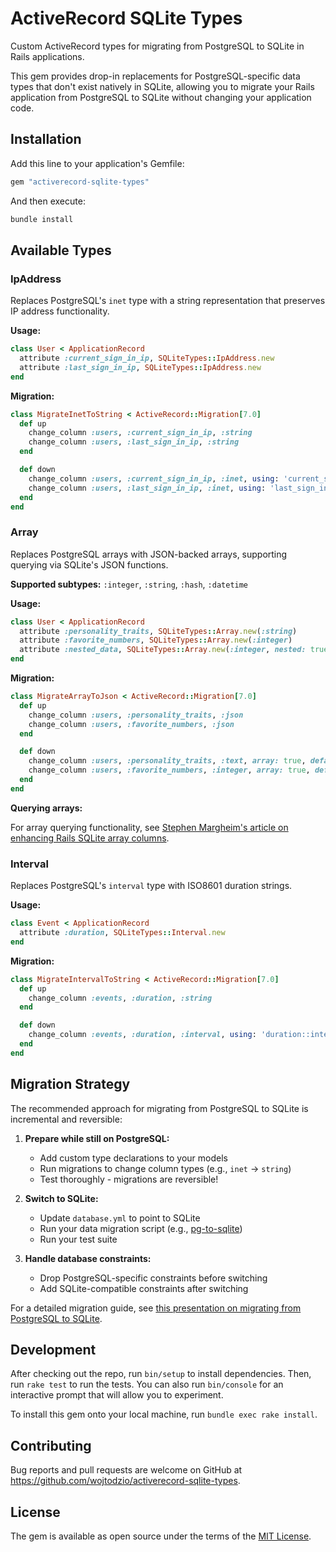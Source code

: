 # ActiveRecord SQLite Types

Custom ActiveRecord types for migrating from PostgreSQL to SQLite in Rails applications.

This gem provides drop-in replacements for PostgreSQL-specific data types that don't exist natively in SQLite, allowing you to migrate your Rails application from PostgreSQL to SQLite without changing your application code.

## Installation

Add this line to your application's Gemfile:

```ruby
gem "activerecord-sqlite-types"
```

And then execute:

```bash
bundle install
```

## Available Types

### IpAddress

Replaces PostgreSQL's `inet` type with a string representation that preserves IP address functionality.

**Usage:**

```ruby
class User < ApplicationRecord
  attribute :current_sign_in_ip, SQLiteTypes::IpAddress.new
  attribute :last_sign_in_ip, SQLiteTypes::IpAddress.new
end
```

**Migration:**

```ruby
class MigrateInetToString < ActiveRecord::Migration[7.0]
  def up
    change_column :users, :current_sign_in_ip, :string
    change_column :users, :last_sign_in_ip, :string
  end

  def down
    change_column :users, :current_sign_in_ip, :inet, using: 'current_sign_in_ip::inet'
    change_column :users, :last_sign_in_ip, :inet, using: 'last_sign_in_ip::inet'
  end
end
```

### Array

Replaces PostgreSQL arrays with JSON-backed arrays, supporting querying via SQLite's JSON functions.

**Supported subtypes:** `:integer`, `:string`, `:hash`, `:datetime`

**Usage:**

```ruby
class User < ApplicationRecord
  attribute :personality_traits, SQLiteTypes::Array.new(:string)
  attribute :favorite_numbers, SQLiteTypes::Array.new(:integer)
  attribute :nested_data, SQLiteTypes::Array.new(:integer, nested: true)
end
```

**Migration:**

```ruby
class MigrateArrayToJson < ActiveRecord::Migration[7.0]
  def up
    change_column :users, :personality_traits, :json
    change_column :users, :favorite_numbers, :json
  end

  def down
    change_column :users, :personality_traits, :text, array: true, default: [], using: 'personality_traits::text[]'
    change_column :users, :favorite_numbers, :integer, array: true, default: [], using: 'favorite_numbers::integer[]'
  end
end
```

**Querying arrays:**

For array querying functionality, see [Stephen Margheim's article on enhancing Rails SQLite array columns](https://fractaledmind.github.io/2023/09/12/enhancing-rails-sqlite-array-columns/).

### Interval

Replaces PostgreSQL's `interval` type with ISO8601 duration strings.

**Usage:**

```ruby
class Event < ApplicationRecord
  attribute :duration, SQLiteTypes::Interval.new
end
```

**Migration:**

```ruby
class MigrateIntervalToString < ActiveRecord::Migration[7.0]
  def up
    change_column :events, :duration, :string
  end

  def down
    change_column :events, :duration, :interval, using: 'duration::interval'
  end
end
```

## Migration Strategy

The recommended approach for migrating from PostgreSQL to SQLite is incremental and reversible:

1. **Prepare while still on PostgreSQL:**
   - Add custom type declarations to your models
   - Run migrations to change column types (e.g., `inet` → `string`)
   - Test thoroughly - migrations are reversible!

2. **Switch to SQLite:**
   - Update `database.yml` to point to SQLite
   - Run your data migration script (e.g., [pg-to-sqlite](https://github.com/hirefrank/pg-to-sqlite))
   - Run your test suite

3. **Handle database constraints:**
   - Drop PostgreSQL-specific constraints before switching
   - Add SQLite-compatible constraints after switching

For a detailed migration guide, see [this presentation on migrating from PostgreSQL to SQLite](https://gist.github.com/wojtodzio/538de01f6ba24665fa66d204824ca718).

## Development

After checking out the repo, run `bin/setup` to install dependencies. Then, run `rake test` to run the tests. You can also run `bin/console` for an interactive prompt that will allow you to experiment.

To install this gem onto your local machine, run `bundle exec rake install`.

## Contributing

Bug reports and pull requests are welcome on GitHub at https://github.com/wojtodzio/activerecord-sqlite-types.

## License

The gem is available as open source under the terms of the [MIT License](https://opensource.org/licenses/MIT).
